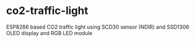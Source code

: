# co2-traffic-light
ESP8266 based CO2 traffic light using SCD30 sensor (NDIR) and SSD1306 OLED display and RGB LED module
